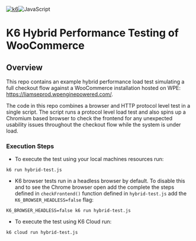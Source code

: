 [![k6](https://img.shields.io/badge/k6-7D64FF.svg?style=for-the-badge&logo=k6&logoColor=white)](https://github.com/grafana/k6)![JavaScript](https://img.shields.io/badge/JavaScript-F7DF1E.svg?style=for-the-badge&logo=JavaScript&logoColor=black)

# K6 Hybrid Performance Testing of WooCommerce

## Overview

This repo contains an example hybrid performance load test simulating a full checkout flow against a WooCommerce installation hosted on WPE: https://liamseprod.wpenginepowered.com/. 


The code in this repo combines a browser and HTTP protocol level test in a single script. The script runs a protocol level load test and also spins up a Chromium based browser to check the frontend for any unexpected usability issues throughout the checkout flow while the system is under load. 


### Execution Steps

- To execute the test using your local machines resources run:

```
k6 run hybrid-test.js
``` 

- K6 browser tests run in a headless browser by default. To disable this and to see the Chrome browser open add the complete the steps defined in `checkFrontend()` function defined in `hybrid-test.js` add the  `K6_BROWSER_HEADLESS=false` flag:

```
K6_BROWSER_HEADLESS=false k6 run hybrid-test.js
```

- To execute the test using K6 Cloud run:

```
k6 cloud run hybrid-test.js
```  